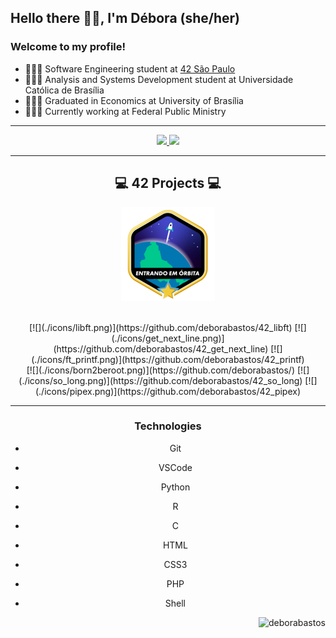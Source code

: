 ## Hello there 👋🏽, I'm Débora (she/her)
### Welcome to my profile!

- 👩🏽‍💻 Software Engineering student at [42 São Paulo](https://www.42sp.org.br/)
- 👩🏽‍💻 Analysis and Systems Development student at Universidade Católica de Brasília
- 👩🏽‍🎓 Graduated in Economics at University of Brasília
- 👩🏽‍💼 Currently working at Federal Public Ministry

---
<div align="center"> 
	<a href="https://github.com/deborabastos" target="_blank">
		<img height="180em" src="https://github-readme-stats.vercel.app/api?username=deborabastos&show_icons=true&theme=radical&include_all_commits=true&count_private=true"/>
		<img height="180em" src="https://github-readme-stats.vercel.app/api/top-langs/?username=deborabastos&layout=compact&langs_count=7&theme=radical"/>
	</a>
</div>

---
<div align="center">


## 💻  42 Projects  💻 

<div align="center">

[![](./icons/phase_one.png)](https://github.com/deborabastos/)

</br>
[![](./icons/libft.png)](https://github.com/deborabastos/42_libft)
[![](./icons/get_next_line.png)](https://github.com/deborabastos/42_get_next_line)
[![](./icons/ft_printf.png)](https://github.com/deborabastos/42_printf)

</br>
[![](./icons/born2beroot.png)](https://github.com/deborabastos/)
[![](./icons/so_long.png)](https://github.com/deborabastos/42_so_long)
[![](./icons/pipex.png)](https://github.com/deborabastos/42_pipex)

</div>

---
### Technologies
- Git
- VSCode
- Python
- R
- C
- HTML
- CSS3
- PHP
- Shell


  <p align="right"> <img src="https://komarev.com/ghpvc/?username=deborabastos&label=Profile%20views&color=0e75b6&style=flat" alt="deborabastos" /> </p>
